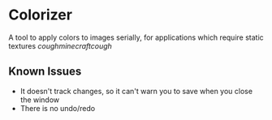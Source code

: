 # Colorizer

A tool to apply colors to images serially, for applications which require static textures *coughminecraftcough*

## Known Issues

- It doesn't track changes, so it can't warn you to save when you close the window
- There is no undo/redo
